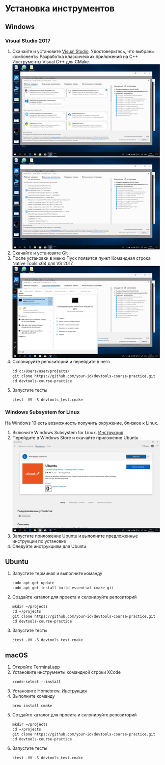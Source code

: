 # Установка инструментов

## Windows

### Visual Studio 2017

1. Скачайте и установите [Visual Studio](https://visualstudio.microsoft.com/ru/).
   Удостоверьтесь, что выбраны компоненты Разработка классических приложений на C++
   Инструменты Visual C++ для CMake.
   ![vs1](pics/vs1.png)
   ![vs2](pics/vs2.png)
1. Скачайте и установите [Git](https://git-scm.com)
1. После установки в меню Пуск появится пункт Командная строка Native Tools x64 для VS 2017.
   ![cmd](pics/cmd.png)
1. Склонируйте репозиторий и перейдите в него
   ```
   cd c:/Users/user/projects/
   git clone https://github.com/your-id/devtools-course-practice.git
   cd devtools-course-practice
   ```
1. Запустите тесты
   ```
   ctest -VV -S devtools_test.cmake
   ```

### Windows Subsystem for Linux

На Windows 10 есть возможность получить окружение, близкое к Linux.

1. Включите Windows Subsystem for Linux.
   [Инструкция](https://docs.microsoft.com/en-us/windows/wsl/install-win10)
1. Перейдите в Windows Store и скачайте приложение Ubuntu
   ![winstore](pics/winstore.png)
1. Запустите приложение Ubuntu и выполните предложенные инструкции по установке
1. Следуйте инструкциям для Ubuntu

## Ubuntu

1. Запустите терминал и выполните команду
   ```
   sudo apt-get update
   sudo apt-get install build-essential cmake git
   ```
1. Создайте каталог для проекта и склонируйте репозиторий
   ```
   mkdir ~/projects
   cd ~/projects
   git clone https://github.com/your-id/devtools-course-practice.git
   cd devtools-course-practice
   ```
1. Запустите тесты
   ```
   ctest -VV -S devtools_test.cmake
   ```

## macOS

1. Откройте Terminal.app
1. Установите инструменты командной строки XCode
   ```
   xcode-select --install
   ```
1. Установите Homebrew. [Инструкция](https://brew.sh/index_ru)
1. Выполните команду
   ```
   brew install cmake
   ```
1. Создайте каталог для проекта и склонируйте репозиторий
   ```
   mkdir ~/projects
   cd ~/projects
   git clone https://github.com/your-id/devtools-course-practice.git
   cd devtools-course-practice
   ```
1. Запустите тесты
   ```
   ctest -VV -S devtools_test.cmake
   ```
